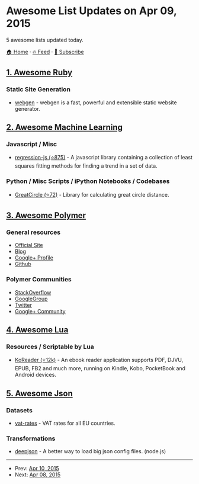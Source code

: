 # Awesome List Updates on Apr 09, 2015

5 awesome lists updated today.

[🏠 Home](/README.md) · [🔥 Feed](https://test.trackawesomelist.com/feed.xml) · [📮 Subscribe](https://trackawesomelist.us17.list-manage.com/subscribe?u=d2f0117aa829c83a63ec63c2f&id=36a103854c)



## [1. Awesome Ruby](/content/markets/awesome-ruby/README.md)

### Static Site Generation

*   [webgen](http://webgen.gettalong.org) - webgen is a fast, powerful and extensible static website generator.

## [2. Awesome Machine Learning](/content/josephmisiti/awesome-machine-learning/README.md)

### Javascript / Misc

*   [regression-js (⭐875)](https://github.com/Tom-Alexander/regression-js) - A javascript library containing a collection of least squares fitting methods for finding a trend in a set of data.

### Python / Misc Scripts / iPython Notebooks / Codebases

*   [GreatCircle (⭐72)](https://github.com/mwgg/GreatCircle) - Library for calculating great circle distance.

## [3. Awesome Polymer](/content/Granze/awesome-polymer/README.md)

### General resources

*   [Official Site](https://www.polymer-project.org)
*   [Blog](https://blog.polymer-project.org/)
*   [Google+ Profile](https://plus.google.com/+PolymerProject/)
*   [Github](https://github.com/polymer)

### Polymer Communities

*   [StackOverflow](http://stackoverflow.com/questions/tagged/polymer)
*   [GoogleGroup](https://groups.google.com/forum/#!forum/polymer-dev)
*   [Twitter](https://twitter.com/polymer)
*   [Google+ Community](https://plus.google.com/u/1/communities/115626364525706131031)

## [4. Awesome Lua](/content/LewisJEllis/awesome-lua/README.md)

### Resources / Scriptable by Lua

*   [KoReader (⭐12k)](https://github.com/koreader/koreader) - An ebook reader application supports PDF, DJVU, EPUB, FB2 and much more, running on Kindle, Kobo, PocketBook and Android devices.

## [5. Awesome Json](/content/burningtree/awesome-json/README.md)

### Datasets

*   [vat-rates](http://jsonvat.com/) - VAT rates for all EU countries.

### Transformations

*   [deepjson](http://deepjson.jacoborus.codes/) - A better way to load big json config files. (node.js)

---

- Prev: [Apr 10, 2015](/content/2015/04/10/README.md)
- Next: [Apr 08, 2015](/content/2015/04/08/README.md)